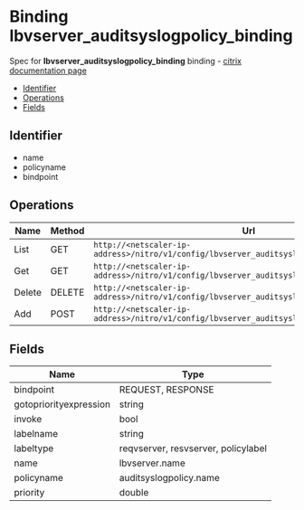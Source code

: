 # Binding lbvserver_auditsyslogpolicy_binding

Spec for **lbvserver_auditsyslogpolicy_binding** binding - [citrix documentation page](https://developer-docs.citrix.com/projects/netscaler-nitro-api/en/12.0/configuration/load-balancing/lbvserver_auditsyslogpolicy_binding/lbvserver_auditsyslogpolicy_binding/)

- [Identifier](#identifier)
- [Operations](#operations)
- [Fields](#fields)

## Identifier

- name
- policyname
- bindpoint

## Operations

| Name | Method | Url |
|----|----|----|
| List | GET | `http://<netscaler-ip-address>/nitro/v1/config/lbvserver_auditsyslogpolicy_binding` |
| Get | GET | `http://<netscaler-ip-address>/nitro/v1/config/lbvserver_auditsyslogpolicy_binding/<name>` |
| Delete | DELETE | `http://<netscaler-ip-address>/nitro/v1/config/lbvserver_auditsyslogpolicy_binding/<name>` |
| Add | POST | `http://<netscaler-ip-address>/nitro/v1/config/lbvserver_auditsyslogpolicy_binding` |

## Fields

| Name | Type |
|----|----|
| bindpoint | REQUEST, RESPONSE |
| gotopriorityexpression | string |
| invoke | bool |
| labelname | string |
| labeltype | reqvserver, resvserver, policylabel |
| name | lbvserver.name |
| policyname | auditsyslogpolicy.name |
| priority | double |

